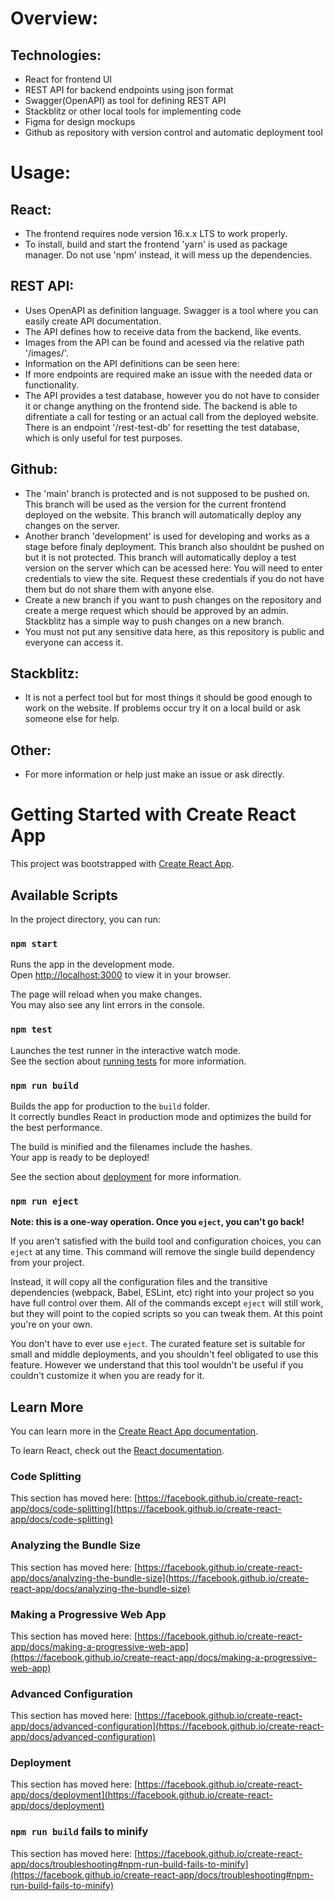# Overview:
## Technologies: 
 - React for frontend UI
 - REST API for backend endpoints using json format
 - Swagger(OpenAPI) as tool for defining REST API
 - Stackblitz or other local tools for implementing code
 - Figma for design mockups
 - Github as repository with version control and automatic deployment tool

# Usage:
## React: 
 - The frontend requires node version 16.x.x LTS to work properly.
 - To install, build and start the frontend 'yarn' is used as package manager. Do not use 'npm' instead, it will mess up the dependencies.
	
## REST API:
 - Uses OpenAPI as definition language. Swagger is a tool where you can easily create API documentation.
 - The API defines how to receive data from the backend, like events. 
 - Images from the API can be found and acessed via the relative path '/images/'.
 - Information on the API definitions can be seen here: 
 - If more endpoints are required make an issue with the needed data or functionality.
 - The API provides a test database, however you do not have to consider it or change anything on the frontend side. The backend is able to difrentiate a call for testing or an actual call from the deployed website. There is an endpoint '/rest-test-db' for resetting the test database, which is only useful for test purposes.

## Github: 
 - The 'main' branch is protected and is not supposed to be pushed on. This branch will be used as the version for the current frontend deployed on the website. This branch will automatically deploy any changes on the server.
 - Another branch 'development' is used for developing and works as a stage before finaly deployment. This branch also shouldnt be pushed on but it is not protected. This branch will automatically deploy a test version on the server which can be acessed here: You will need to enter credentials to view the site. Request these credentials if you do not have them but do not share them with anyone else. 
 - Create a new branch if you want to push changes on the repository and create a merge request which should be approved by an admin. Stackblitz has a simple way to push changes on a new branch.
 - You must not put any sensitive data here, as this repository is public and everyone can access it. 

## Stackblitz:
 - It is not a perfect tool but for most things it should be good enough to work on the website. If problems occur try it on a local build or ask someone else for help.

## Other:
 - For more information or help just make an issue or ask directly.


# Getting Started with Create React App

This project was bootstrapped with [Create React App](https://github.com/facebook/create-react-app).

## Available Scripts

In the project directory, you can run:

### `npm start`

Runs the app in the development mode.\
Open [http://localhost:3000](http://localhost:3000) to view it in your browser.

The page will reload when you make changes.\
You may also see any lint errors in the console.

### `npm test`

Launches the test runner in the interactive watch mode.\
See the section about [running tests](https://facebook.github.io/create-react-app/docs/running-tests) for more information.

### `npm run build`

Builds the app for production to the `build` folder.\
It correctly bundles React in production mode and optimizes the build for the best performance.

The build is minified and the filenames include the hashes.\
Your app is ready to be deployed!

See the section about [deployment](https://facebook.github.io/create-react-app/docs/deployment) for more information.

### `npm run eject`

**Note: this is a one-way operation. Once you `eject`, you can't go back!**

If you aren't satisfied with the build tool and configuration choices, you can `eject` at any time. This command will remove the single build dependency from your project.

Instead, it will copy all the configuration files and the transitive dependencies (webpack, Babel, ESLint, etc) right into your project so you have full control over them. All of the commands except `eject` will still work, but they will point to the copied scripts so you can tweak them. At this point you're on your own.

You don't have to ever use `eject`. The curated feature set is suitable for small and middle deployments, and you shouldn't feel obligated to use this feature. However we understand that this tool wouldn't be useful if you couldn't customize it when you are ready for it.

## Learn More

You can learn more in the [Create React App documentation](https://facebook.github.io/create-react-app/docs/getting-started).

To learn React, check out the [React documentation](https://reactjs.org/).

### Code Splitting

This section has moved here: [https://facebook.github.io/create-react-app/docs/code-splitting](https://facebook.github.io/create-react-app/docs/code-splitting)

### Analyzing the Bundle Size

This section has moved here: [https://facebook.github.io/create-react-app/docs/analyzing-the-bundle-size](https://facebook.github.io/create-react-app/docs/analyzing-the-bundle-size)

### Making a Progressive Web App

This section has moved here: [https://facebook.github.io/create-react-app/docs/making-a-progressive-web-app](https://facebook.github.io/create-react-app/docs/making-a-progressive-web-app)

### Advanced Configuration

This section has moved here: [https://facebook.github.io/create-react-app/docs/advanced-configuration](https://facebook.github.io/create-react-app/docs/advanced-configuration)

### Deployment

This section has moved here: [https://facebook.github.io/create-react-app/docs/deployment](https://facebook.github.io/create-react-app/docs/deployment)

### `npm run build` fails to minify

This section has moved here: [https://facebook.github.io/create-react-app/docs/troubleshooting#npm-run-build-fails-to-minify](https://facebook.github.io/create-react-app/docs/troubleshooting#npm-run-build-fails-to-minify)
